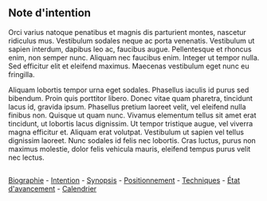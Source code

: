 ## Note d'intention

Orci varius natoque penatibus et magnis dis parturient montes, nascetur ridiculus mus. Vestibulum sodales neque ac porta venenatis. Vestibulum ut sapien interdum, dapibus leo ac, faucibus augue. Pellentesque et rhoncus enim, non semper nunc. Aliquam nec faucibus enim. Integer ut tempor nulla. Sed efficitur elit et eleifend maximus. Maecenas vestibulum eget nunc eu fringilla.

Aliquam lobortis tempor urna eget sodales. Phasellus iaculis id purus sed bibendum. Proin quis porttitor libero. Donec vitae quam pharetra, tincidunt lacus id, gravida ipsum. Phasellus pretium laoreet velit, vel eleifend nulla finibus non. Quisque ut quam nunc. Vivamus elementum tellus sit amet erat tincidunt, ut lobortis lacus dignissim. Ut tempor tristique augue, vel viverra magna efficitur et. Aliquam erat volutpat. Vestibulum ut sapien vel tellus dignissim laoreet. Nunc sodales id felis nec lobortis. Cras luctus, purus non maximus molestie, dolor felis vehicula mauris, eleifend tempus purus velit nec lectus.

##
[Biographie](01-biographie.md) - [Intention](02-intention.md) - [Synopsis](03-synopsis.md) - [Positionnement](04-positionnement.md) - [Techniques](05-technique.md) - [État d'avancement](06-avancement) - [Calendrier](07-calendrier.md)

